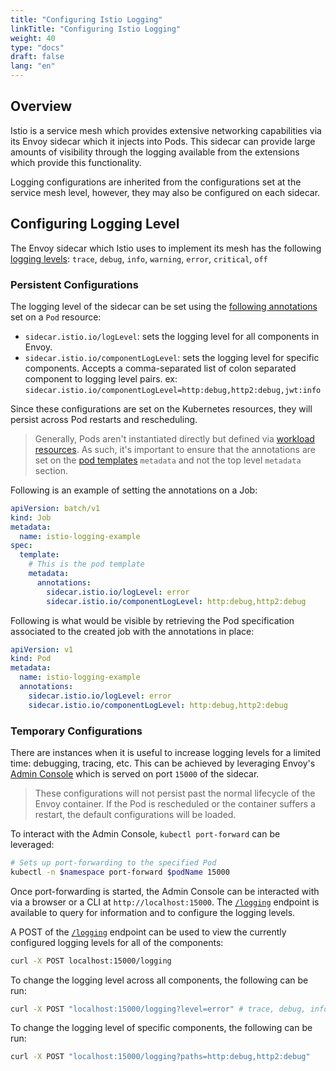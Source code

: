 ```yaml
---
title: "Configuring Istio Logging"
linkTitle: "Configuring Istio Logging"
weight: 40
type: "docs"
draft: false
lang: "en"
---
```


## Overview

Istio is a service mesh which provides extensive networking capabilities via its Envoy sidecar which it injects into Pods. This sidecar can provide large amounts of visibility through the logging available from the extensions which provide this functionality.

Logging configurations are inherited from the configurations set at the service mesh level, however, they may also be configured on each sidecar.

## Configuring Logging Level

The Envoy sidecar which Istio uses to implement its mesh has the following [logging levels](https://www.envoyproxy.io/docs/envoy/latest/start/quick-start/run-envoy#debugging-envoy): `trace`, `debug`, `info`, `warning`, `error`, `critical`, `off`

### Persistent Configurations

The logging level of the sidecar can be set using the [following annotations](https://istio.io/latest/docs/reference/config/annotations/) set on a `Pod` resource:
- `sidecar.istio.io/logLevel`: sets the logging level for all components in Envoy.
- `sidecar.istio.io/componentLogLevel`: sets the logging level for specific components. Accepts a comma-separated list of colon separated component to logging level pairs. ex: `sidecar.istio.io/componentLogLevel=http:debug,http2:debug,jwt:info`

Since these configurations are set on the Kubernetes resources, they will persist across Pod restarts and rescheduling.

> Generally, Pods aren't instantiated directly but defined via [workload resources](https://kubernetes.io/docs/concepts/workloads/pods/#pods-and-controllers). As such, it's important to ensure that the annotations are set on the [pod templates](https://kubernetes.io/docs/concepts/workloads/pods/#pod-templates) `metadata` and not the top level `metadata` section.

Following is an example of setting the annotations on a Job:
```yaml
apiVersion: batch/v1
kind: Job
metadata:
  name: istio-logging-example
spec:
  template:
    # This is the pod template
    metadata:
      annotations:
        sidecar.istio.io/logLevel: error
        sidecar.istio.io/componentLogLevel: http:debug,http2:debug
```

Following is what would be visible by retrieving the Pod specification associated to the created job with the annotations in place:
```yaml
apiVersion: v1
kind: Pod
metadata:
  name: istio-logging-example
  annotations:
    sidecar.istio.io/logLevel: error
    sidecar.istio.io/componentLogLevel: http:debug,http2:debug
```

### Temporary Configurations

There are instances when it is useful to increase logging levels for a limited time: debugging, tracing, etc. This can be achieved by leveraging Envoy's [Admin Console](https://www.envoyproxy.io/docs/envoy/latest/operations/admin) which is served on port `15000` of the sidecar.

> These configurations will not persist past the normal lifecycle of the Envoy container. If the Pod is rescheduled or the container suffers a restart, the default configurations will be loaded.

To interact with the Admin Console, `kubectl port-forward` can be leveraged:
```bash
# Sets up port-forwarding to the specified Pod
kubectl -n $namespace port-forward $podName 15000
```

Once port-forwarding is started, the Admin Console can be interacted with via a browser or a CLI at `http://localhost:15000`. The [`/logging`](https://www.envoyproxy.io/docs/envoy/latest/operations/admin#post--logging) endpoint is available to query for information and to configure the logging levels.

A POST of the [`/logging`](https://www.envoyproxy.io/docs/envoy/latest/operations/admin#post--logging) endpoint can be used to view the currently configured logging levels for all of the components:
```bash
curl -X POST localhost:15000/logging
```

To change the logging level across all components, the following can be run:
```bash
curl -X POST "localhost:15000/logging?level=error" # trace, debug, info, warning, error, critical, off
```

To change the logging level of specific components, the following can be run:
```bash
curl -X POST "localhost:15000/logging?paths=http:debug,http2:debug"
```

